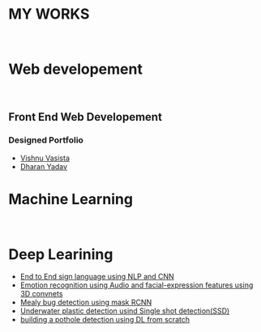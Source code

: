 # MY WORKS
<br/>

# Web developement 
<br/>

## Front End Web Developement

### Designed Portfolio

- [Vishnu Vasista](https://saisriteja.github.io/vishnucv/)
- [Dharan Yadav](https://saisriteja.github.io/dharancv/)

# Machine Learning
<br/>


# Deep Learining
 - [End to End sign language using NLP and CNN](https://github.com/saisriteja/sign-language-communication/)
 - [Emotion recognition using Audio and facial-expression features using 3D convnets](https://github.com/saisriteja/facial-emotion-recognition)
 - [Mealy bug detection using mask RCNN](https://github.com/saisriteja/Mealy-bug-detection)
 - [Underwater plastic detection usind Single shot detection(SSD)](https://github.com/saisriteja/Underwater-Plastic-Detection)
 - [building a pothole detection using DL from scratch](https://github.com/saisriteja/potholedetection/blob/master/pothole_detection.ipynb)
